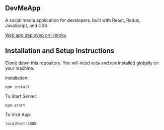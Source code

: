 ## DevMeApp

A social media application for developers, built with React, Redux, JavaScript, and CSS.

[Web app deployed on Heroku](https://devmeapp.herokuapp.com/)

## Installation and Setup Instructions

Clone down this repository. You will need `node` and `npm` installed globally on your machine.  

Installation:

`npm install`  

To Start Server:

`npm start`  

To Visit App:

`localhost:3000`  
